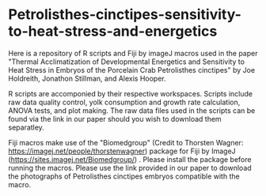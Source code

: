 # Petrolisthes-cinctipes-sensitivity-to-heat-stress-and-energetics
Here is a repository of R scripts and Fiji by imageJ macros used in the paper "Thermal Acclimatization of Developmental Energetics and Sensitivity to Heat Stress in Embryos of the Porcelain Crab Petrolisthes cinctipes" by Joe Holdreith, Jonathon Stillman, and Alexis Hooper. 

R scripts are accomponied by their respective workspaces. Scripts include raw data quality control, yolk consumption and growth rate calculation, ANOVA tests, and plot making. The raw data files used in the scripts can be found via the link in our paper should you wish to download them separatley. 

Fiji macros make use of the "Biomedgroup" (Credit to Thorsten Wagner: https://imagej.net/people/thorstenwagner) package for Fiji by ImageJ (https://sites.imagej.net/Biomedgroup/) . Please install the package before running the macros. Please use the link provided in our paper to download the photographs of Petrolisthes cinctipes embryos compatible with the macro. 
